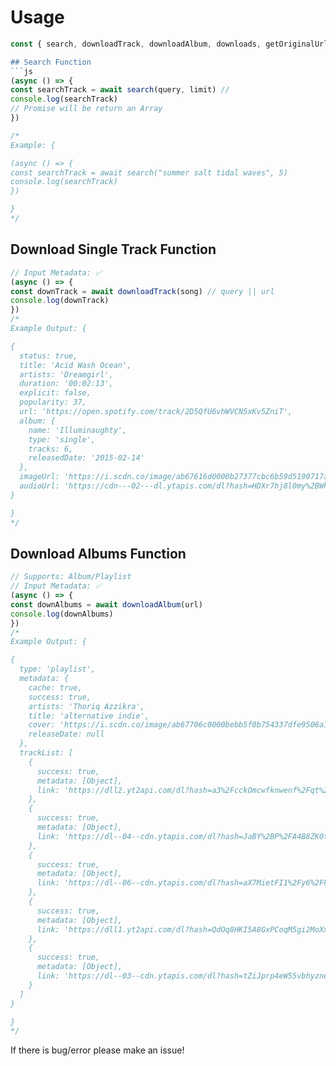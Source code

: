 # Usage
```js
const { search, downloadTrack, downloadAlbum, downloads, getOriginalUrl } = require("@nechlophomeriaa/spotifydl")`

## Search Function
```js
(async () => {
const searchTrack = await search(query, limit) //
console.log(searchTrack)
// Promise will be return an Array
})

/*
Example: {

(async () => {
const searchTrack = await search("summer salt tidal waves", 5)
console.log(searchTrack)
})

}
*/
```

## Download Single Track Function
```js
// Input Metadata: ✅
(async () => {
const downTrack = await downloadTrack(song) // query || url
console.log(downTrack)
})
/*
Example Output: {

{
  status: true,
  title: 'Acid Wash Ocean',
  artists: 'Dreamgirl',
  duration: '00:02:13',
  explicit: false,
  popularity: 37,
  url: 'https://open.spotify.com/track/2D5QfU6vhWVCN5xKv5ZniT',
  album: {
    name: 'Illuminaughty',
    type: 'single',
    tracks: 6,
    releasedDate: '2015-02-14'
  },
  imageUrl: 'https://i.scdn.co/image/ab67616d0000b27377cbc6b59d5190717afa04aa',
  audioUrl: 'https://cdn---02---dl.ytapis.com/dl?hash=HDXr7hj8l0my%2BWkfR4ao6ujYcd7N61%2FATvLi368BTyZGUrsIPbz5tSKzhhi5rOVmqflg8ZGn5NsdCJKvvp9pksqGbizGN5xBwKWtuVu%2F2VMlgX5Bq1r93h%2BROgeVDishuDj9eRjDDOrJmO3yNUxadiZNEQyKLjO4rPI5%2FeonTvAn19aYB2o%2FpvmzviG%2FWz%2F9'
}

}
*/
```

## Download Albums Function
```js
// Supports: Album/Playlist
// Input Metadata: ✅
(async () => {
const downAlbums = await downloadAlbum(url)
console.log(downAlbums)
})
/*
Example Output: {

{
  type: 'playlist',
  metadata: {
    cache: true,
    success: true,
    artists: 'Thoriq Azzikra',
    title: 'alternative indie',
    cover: 'https://i.scdn.co/image/ab67706c0000bebb5f0b754337dfe9506a18401c',
    releaseDate: null
  },
  trackList: [
    {
      success: true,
      metadata: [Object],
      link: 'https://dll2.yt2api.com/dl?hash=a3%2FcckOmcwfknwenf%2Fqt%2By%2BtN405OR2FLtUUiZ%2FWVpqUXFdCSAm61EJuUiVl9urm8HTrORoLlrjXnxmDOYgs7k13OxKunm%2BhcSP7SY%2BCN2ChZVI7Xc3XRUrj%2FNgsz6cVe6Nc2tR7qlHXYjL%2F0zFDwIbKjrZv3VdllcLdGjzsa6iJqBuKh%2FuL8CCfC1BNrRwYITXq9BMET9U02dL%2Fsa%2B%2F7A%3D%3D'
    },
    {
      success: true,
      metadata: [Object],
      link: 'https://dl--04--cdn.ytapis.com/dl?hash=JaBY%2BP%2FA4B8ZK0t%2B64ciKQ9eStFzQneyXchmqat5c5REDukuzT34x12peIS4lw5lVd0as6E52rd0HnaNOfKInrDh1mKhIbtP07Z5FNdTIg34VPF%2FsrVlsxIDYEJDJjRdhgAd84MKD85bMtIR94P74rqPus7%2FyvbHEs4eegph7ELk9hjzbuB8GCsys4drrSgo'
    },
    {
      success: true,
      metadata: [Object],
      link: 'https://dl--06--cdn.ytapis.com/dl?hash=aX7MietFI1%2Fy6%2FFmrdGDfsyYRV2EagEdRfCAHOaAFpGC0GlPXFDwJXICepk1EcF51Qd9DXfjsHFecjjHL%2FcPbNoYg%2BWwUbI%2BbNsCHF%2Fy0RFgPBImnxJj63ZH%2FxgJrIkrHgS1SG%2FIZhmlHbvwW9%2BEWNMS5xE%2BzEc4bmMXAoElJ7Ca0FuBWY2LZRII4js05w717Vhrzx9CMOThEWx%2B0%2FZI5GAlRDgsiVyKWsCuwFTzIDM%3D'
    },
    {
      success: true,
      metadata: [Object],
      link: 'https://dll1.yt2api.com/dl?hash=QdOq8HKI5A8GxPCoqM5gi2MoXx8XIQVraiR8B6JQMvPm%2FPo%2FgXomXX3fAk3fWWdO79JNUY16szGThkchWf6ijOnkmJ9TKN0dLooBp8%2FMpzHg1UFNa5LyIMGOrHzCR9RExnGiH%2FidE1CsAqW2ZibDMwLvUMC060B1yPeJeWkpsSj3yQCdCQbfiLOjyuWHk1qK6r3V6nYikE8IUWgMjcYzzg%3D%3D'
    },
    {
      success: true,
      metadata: [Object],
      link: 'https://dl--03--cdn.ytapis.com/dl?hash=tZiJprp4eW55vbhyznedtd5mx4iyDOe7Qqpq4kQZp%2BGP6fJifIHKa9stqSYv7z9Pe2x6XlaER6wm8CTz594Zf0Bpr6e7vPKgzKhiaDK2pgTG9NaE18A%2Fd31R6uN9pVfhzFC4vPEqfflwLqO5koj9CFWazqDXv%2FMNpw9%2FOGnWQx02JmqWOtMo6lcVIKNI7Hcr'
    }
  ]
}

}
*/
```

If there is bug/error please make an issue!


